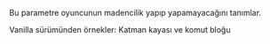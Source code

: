 Bu parametre oyuncunun madencilik yapıp yapamayacağını tanımlar.

Vanilla sürümünden örnekler: Katman kayası ve komut bloğu